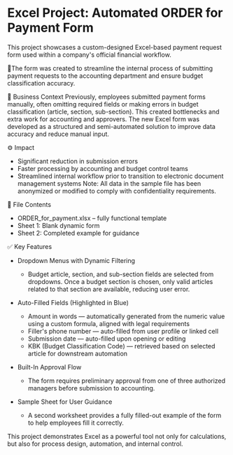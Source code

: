 # Excel Project: Automated ORDER for Payment Form


This project showcases a custom-designed Excel-based payment request form used within a company's official financial workflow. 

🎯The form was created to streamline the internal process of submitting payment requests to the accounting department and ensure budget classification accuracy.


🧩 Business Context
Previously, employees submitted payment forms manually, often omitting required fields or making errors in budget classification (article, section, sub-section). This created bottlenecks and extra work for accounting and approvers. The new Excel form was developed as a structured and semi-automated solution to improve data accuracy and reduce manual input.


⚙️ Impact

-	Significant reduction in submission errors
-	Faster processing by accounting and budget control teams
-	Streamlined internal workflow prior to transition to electronic document management systems
Note: All data in the sample file has been anonymized or modified to comply with confidentiality requirements.  


📁 File Contents

-	ORDER_for_payment.xlsx – fully functional template
-	Sheet 1: Blank dynamic form
-	Sheet 2: Completed example for guidance



✅ Key Features

-	Dropdown Menus with Dynamic Filtering
    - Budget article, section, and sub-section fields are selected from dropdowns. Once a budget section is chosen, only valid articles related to that section are available, reducing user error.

-	Auto-Filled Fields (Highlighted in Blue)
    - Amount in words — automatically generated from the numeric value using a custom formula, aligned with legal requirements
    - Filler's phone number — auto-filled from user profile or linked cell
    -	Submission date — auto-filled upon opening or editing
    -	KBK (Budget Classification Code) — retrieved based on selected article for downstream automation
-	Built-In Approval Flow
    - The form requires preliminary approval from one of three authorized managers before submission to accounting.
-	Sample Sheet for User Guidance
    - A second worksheet provides a fully filled-out example of the form to help employees fill it correctly.
 

This project demonstrates Excel as a powerful tool not only for calculations, but also for process design, automation, and internal control.
